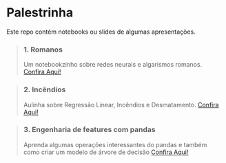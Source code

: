 # Palestrinha
Este repo contém notebooks ou slides de algumas apresentações.

> ### 1. Romanos
> Um notebookzinho sobre redes neurais e algarismos romanos.
> [Confira Aqui!](https://github.com/luxedo/palestrinha/blob/master/romanos/romanos.ipynb)

> ### 2. Incêndios
> Aulinha sobre Regressão Linear, Incêndios e Desmatamento.
> [Confira Aqui!](https://github.com/luxedo/palestrinha/blob/master/incendios/Inc%C3%AAndios%20e%20%C3%81rea%20desmatada%20na%20Amaz%C3%B4nia.ipynb)

> ### 3. Engenharia de features com pandas
> Aprenda algumas operações interessantes do pandas e também
> como criar um modelo de árvore de decisão
> [Confira Aqui!](engenharia-de-features-com-pandas)
